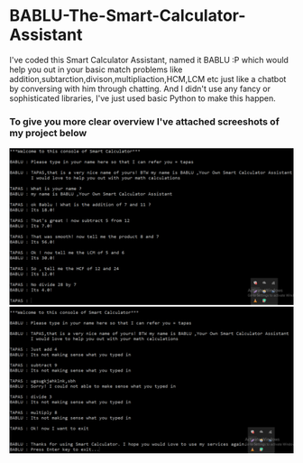 # BABLU-The-Smart-Calculator-Assistant
I've coded this Smart Calculator Assistant, named it BABLU :P which would help you out in your basic match problems like addition,subtarction,divison,multipliaction,HCM,LCM etc just like a chatbot by conversing with him through chatting.
And I didn't use any fancy or sophisticated libraries, I've just used basic Python to make this happen.

<h3>To give you more clear overview I've attached screeshots of my project below</h3>
<img src = 'screenshot_1.png'> <br>
<img src = 'Screenshot_2.png'>


